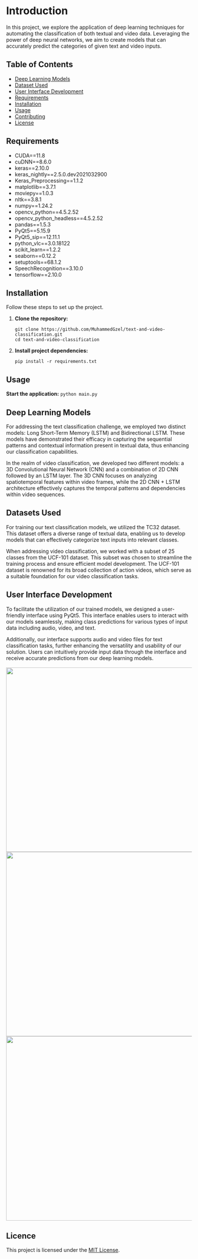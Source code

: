 # Introduction
In this project, we explore the application of deep learning techniques for automating the classification of both textual and video data. Leveraging the power of deep neural networks, we aim to create models that can accurately predict the categories of given text and video inputs.

## Table of Contents
- [Deep Learning Models](#deep-learning-models)
- [Dataset Used](#dataset-used)
- [User Interface Development](#user-interface-development)
- [Requirements](#requirements)
- [Installation](#installation)
- [Usage](#usage)
- [Contributing](#contributing)
- [License](#license)


## Requirements
- CUDA==11.8
- cuDNN==8.6.0
- keras==2.10.0
- keras_nightly==2.5.0.dev2021032900
- Keras_Preprocessing==1.1.2
- matplotlib==3.7.1
- moviepy==1.0.3
- nltk==3.8.1
- numpy==1.24.2
- opencv_python==4.5.2.52
- opencv_python_headless==4.5.2.52
- pandas==1.5.3
- PyQt5==5.15.9
- PyQt5_sip==12.11.1
- python_vlc==3.0.18122
- scikit_learn==1.2.2
- seaborn==0.12.2
- setuptools==68.1.2
- SpeechRecognition==3.10.0
- tensorflow==2.10.0

## Installation

Follow these steps to set up the project.

1. **Clone the repository:**

    ```
    git clone https://github.com/MuhammedGzel/text-and-video-classification.git
    cd text-and-video-classification
    ```

2. **Install project dependencies:**

    ```
    pip install -r requirements.txt
    ```

## Usage
**Start the application:**
    ```
    python main.py
    ```

## Deep Learning Models
For addressing the text classification challenge, we employed two distinct models: Long Short-Term Memory (LSTM) and Bidirectional LSTM. These models have demonstrated their efficacy in capturing the sequential patterns and contextual information present in textual data, thus enhancing our classification capabilities.

In the realm of video classification, we developed two different models: a 3D Convolutional Neural Network (CNN) and a combination of 2D CNN followed by an LSTM layer. The 3D CNN focuses on analyzing spatiotemporal features within video frames, while the 2D CNN + LSTM architecture effectively captures the temporal patterns and dependencies within video sequences.


## Datasets Used
For training our text classification models, we utilized the TC32 dataset. This dataset offers a diverse range of textual data, enabling us to develop models that can effectively categorize text inputs into relevant classes.

When addressing video classification, we worked with a subset of 25 classes from the UCF-101 dataset. This subset was chosen to streamline the training process and ensure efficient model development. The UCF-101 dataset is renowned for its broad collection of action videos, which serve as a suitable foundation for our video classification tasks.


## User Interface Development
To facilitate the utilization of our trained models, we designed a user-friendly interface using PyQt5. This interface enables users to interact with our models seamlessly, making class predictions for various types of input data including audio, video, and text.

Additionally, our interface supports audio and video files for text classification tasks, further enhancing the versatility and usability of our solution. Users can intuitively provide input data through the interface and receive accurate predictions from our deep learning models.
<br />
<br />
<img src=https://github.com/MuhammedGzel/text-and-video-classification/blob/master/images/video_classification_screen.png width="850" height="500">
<br />
<img src=https://github.com/MuhammedGzel/text-and-video-classification/blob/master/images/text_classification_from_text_screen.png width="850" height="500">
<br />
<img src=https://github.com/MuhammedGzel/text-and-video-classification/blob/master/images/text_classification_from_media_screen.png width="850" height="500">

## Licence
This project is licensed under the [MIT License](LICENSE).

